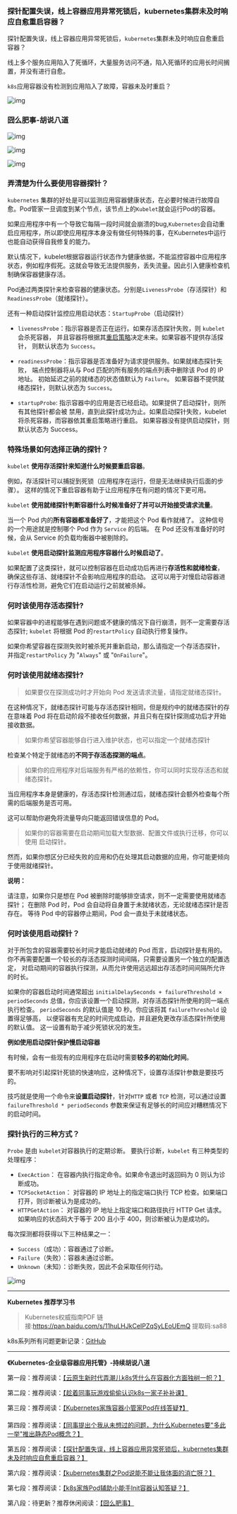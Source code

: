 ### 探针配置失误，线上容器应用异常死锁后，kubernetes集群未及时响应自愈重启容器？



探针配置失误，线上容器应用异常死锁后，`kubernetes`集群未及时响应自愈重启容器？

线上多个服务应用陷入了死循环，大量服务访问不通，陷入死循环的应用长时间搁置，并没有进行自愈。

`k8s`应用容器没有检测到应用陷入了故障，容器未及时重启？

![img](https://img-blog.csdnimg.cn/img_convert/7f728855f6b30c317e309b5156c291ce.gif)

### 囧么肥事-胡说八道

![img](https://img-blog.csdnimg.cn/img_convert/634a3b6aaee7a5402940278b4b68be9d.png)

![img](https://img-blog.csdnimg.cn/img_convert/386476ef412f0bc5ca2f08bc063218e7.png)

![img](https://img-blog.csdnimg.cn/img_convert/bdcfa671b1d38fbcbd6ae669dd29b388.png)


### 弄清楚为什么要使用容器探针？

`kubernetes` 集群的好处是可以监测应用容器健康状态，在必要时候进行故障自愈。Pod管家一旦调度到某个节点，该节点上的`Kubelet`就会运行Pod的容器。

如果应用程序中有一个导致它每隔一段时间就会崩溃的bug,`Kubernetes`会自动重启应用程序，所以即使应用程序本身没有做任何特殊的事，在Kubernetes中运行也能自动获得自我修复的能力。



默认情况下，kubelet根据容器运行状态作为健康依据，不能监控容器中应用程序状态，例如程序假死。这就会导致无法提供服务，丢失流量。因此引入健康检查机制确保容器健康存活。



Pod通过两类探针来检查容器的健康状态。分别是`LivenessProbe`（存活探针）和 `ReadinessProbe`（就绪探针）。

还有一种启动探针监控应用启动状态：`StartupProbe`（启动探针）

- `livenessProbe`：指示容器是否正在运行。如果存活态探针失败，则 `kubelet` 会杀死容器， 并且容器将根据其[重启策略](https://kubernetes.io/zh/docs/concepts/workloads/pods/pod-lifecycle/#restart-policy)决定未来。如果容器不提供存活探针， 则默认状态为 `Success`。
- `readinessProbe`：指示容器是否准备好为请求提供服务。如果就绪态探针失败， 端点控制器将从与 Pod 匹配的所有服务的端点列表中删除该 Pod 的 IP 地址。 初始延迟之前的就绪态的状态值默认为 `Failure`。 如果容器不提供就绪态探针，则默认状态为 `Success`。

- `startupProbe`: 指示容器中的应用是否已经启动。如果提供了启动探针，则所有其他探针都会被 禁用，直到此探针成功为止。如果启动探针失败，kubelet 将杀死容器，而容器依其重启策略进行重启。 如果容器没有提供启动探针，则默认状态为 Success。

### 特殊场景如何选择正确的探针？

`kubelet` **使用存活探针来知道什么时候要重启容器**。 

例如，存活探针可以捕捉到死锁（应用程序在运行，但是无法继续执行后面的步骤）。 这样的情况下重启容器有助于让应用程序在有问题的情况下更可用。

`kubelet` **使用就绪探针判断容器什么时候准备好了并可以开始接受请求流量**。

 当一个 Pod 内的**所有容器都准备好了**，才能把这个 Pod 看作就绪了。 这种信号的一个用途就是控制哪个 Pod 作为 `Service` 的后端。 在 Pod 还没有准备好的时候，会从 Service 的负载均衡器中被剔除的。

`kubelet` **使用启动探针监测应用程序容器什么时候启动了**。 

如果配置了这类探针，就可以控制容器在启动成功后再进行**存活性和就绪检查**， 确保这些存活、就绪探针不会影响应用程序的启动。 这可以用于对慢启动容器进行存活性检测，避免它们在启动运行之前就被杀掉。



### 何时该使用存活态探针? 

如果容器中的进程能够在遇到问题或不健康的情况下自行崩溃，则不一定需要存活态探针; `kubelet` 将根据 Pod 的`restartPolicy` 自动执行修复操作。

如果你希望容器在探测失败时被杀死并重新启动，那么请指定一个存活态探针， 并指定`restartPolicy` 为 "`Always`" 或 "`OnFailure`"。

### 何时该使用就绪态探针? 

> 如果要仅在探测成功时才开始向 Pod 发送请求流量，请指定就绪态探针。 

在这种情况下，就绪态探针可能与存活态探针相同，但是规约中的就绪态探针的存在意味着 Pod 将在启动阶段不接收任何数据，并且只有在探针探测成功后才开始接收数据。

> 如果你希望容器能够自行进入维护状态，也可以指定一个就绪态探针

检查某个特定于就绪态的**不同于存活态探测的端点**。

> 如果你的应用程序对后端服务有严格的依赖性，你可以同时实现存活态和就绪态探针。

当应用程序本身是健康的，存活态探针检测通过后，就绪态探针会额外检查每个所需的后端服务是否可用。

这可以帮助你避免将流量导向只能返回错误信息的 Pod。

> 如果你的容器需要在启动期间加载大型数据、配置文件或执行迁移，你可以使用 启动探针。 

然而，如果你想区分已经失败的应用和仍在处理其启动数据的应用，你可能更倾向于使用就绪探针。

**说明：**

请注意，如果你只是想在 Pod 被删除时能够排空请求，则不一定需要使用就绪态探针； 在删除 Pod 时，Pod 会自动将自身置于未就绪状态，无论就绪态探针是否存在。 等待 Pod 中的容器停止期间，Pod 会一直处于未就绪状态。

### 何时该使用启动探针？ 

对于所包含的容器需要较长时间才能启动就绪的 Pod 而言，启动探针是有用的。 你不再需要配置一个较长的存活态探测时间间隔，只需要设置另一个独立的配置选定， 对启动期间的容器执行探测，从而允许使用远远超出存活态时间间隔所允许的时长。

如果你的容器启动时间通常超出 `initialDelaySeconds + failureThreshold × periodSeconds` 总值，你应该设置一个启动探测，对存活态探针所使用的同一端点执行检查。 `periodSeconds` 的默认值是 10 秒。你应该将其 `failureThreshold` 设置得足够高， 以便容器有充足的时间完成启动，并且避免更改存活态探针所使用的默认值。 这一设置有助于减少死锁状况的发生。

**例如使用启动探针保护慢启动容器**

有时候，会有一些现有的应用程序在启动时需要**较多的初始化时间**。

要不影响对引起探针死锁的快速响应，这种情况下，设置存活探针参数是要技巧的。 

技巧就是使用一个命令来**设置启动探针**，针对`HTTP` 或者 `TCP` 检测，可以通过设置 `failureThreshold * periodSeconds` 参数来保证有足够长的时间应对糟糕情况下的启动时间。

### 探针执行的三种方式？

`Probe` 是由 `kubelet`对容器执行的定期诊断。 要执行诊断，`kubelet` 有三种类型的处理程序：

- `ExecAction`： 在容器内执行指定命令。如果命令退出时返回码为 0 则认为诊断成功。
- `TCPSocketAction`： 对容器的 IP 地址上的指定端口执行 TCP 检查。如果端口打开，则诊断被认为是成功的。
- `HTTPGetAction`： 对容器的 IP 地址上指定端口和路径执行 HTTP Get 请求。如果响应的状态码大于等于 200 且小于 400，则诊断被认为是成功的。

每次探测都将获得以下三种结果之一：

- `Success`（成功）：容器通过了诊断。
- `Failure`（失败）：容器未通过诊断。
- `Unknown`（未知）：诊断失败，因此不会采取任何行动。

![img](https://img-blog.csdnimg.cn/img_convert/b2ab81c5321cab41f01b30f4f1c213f2.gif)



-----

**Kubernetes 推荐学习书**

> Kubernetes权威指南PDF
> 链接:https://pan.baidu.com/s/11huLHJkCeIPZqSyLEoUEmQ 提取码:sa88



k8s系列所有问题更新记录：[GitHub](https://gitee.com/jiongmefeishi/JMFS-Interview-Notebook-Kubernetes)



----



 **《Kubernetes-企业级容器应用托管》-持续胡说八道**

第一段：推荐阅读：[【云原生新时代弄潮儿k8s凭什么在容器化方面独树一帜？】](https://mp.weixin.qq.com/s?__biz=Mzg3NjU0NDE4NQ==&mid=2247484066&idx=1&sn=441fcae466eb5b5fba2fa29f007d7c07&chksm=cf31eb74f8466262ccc258fe1d21fbd8d65e73221c211b704d216d5116a15ffcc4f4cacf5b31#rd)

第二段：推荐阅读：[【趁着同事玩游戏偷偷认识k8s一家子补补课】](https://mp.weixin.qq.com/s?__biz=Mzg3NjU0NDE4NQ==&mid=2247484077&idx=1&sn=2ba024c0e121f7ac83e7264bdf7b4dff&chksm=cf31eb7bf846626d02c59837a2f903ed848d8e0f117c80af16b364e858005c57849f0bb82e47#rd)

第三段：推荐阅读：[【Kubernetes家族容器小管家Pod在线答疑❓】](https://mp.weixin.qq.com/s?__biz=Mzg3NjU0NDE4NQ==&mid=2247484110&idx=1&sn=cae2e84fb16b9fe5d8a7727c20009b3b&chksm=cf31eb18f846620e3dd1b7b8b9008fd5960363bc6bd3de679225ea5e45f9a48e93d210ccd572#rd)

第四段：推荐阅读：[【同事提出个我从未想过的问题，为什么Kubernetes要"多此一举"推出静态Pod概念？】](https://mp.weixin.qq.com/s?__biz=Mzg3NjU0NDE4NQ==&mid=2247484122&idx=1&sn=4f913c1e30808622e80a386aa6b4bef8&chksm=cf31eb0cf846621a4cf5ba605ec6fe4141b244dd2b8c49311accba15909f426277d643b6aceb#rd)

第五段：推荐阅读：[【探针配置失误，线上容器应用异常死锁后，kubernetes集群未及时响应自愈重启容器？】](https://mp.weixin.qq.com/s?__biz=Mzg3NjU0NDE4NQ==&mid=2247484133&idx=1&sn=116c23255e688ca1b86197689bcc8b72&chksm=cf31eb33f8466225400e6bfaac74d5d26de91b85e8f475ecbebedfb8ae08ebd9dde91aec1177#rd)

第六段：推荐阅读：[【kubernetes集群之Pod说能不能让我体面的消亡呀？】](https://mp.weixin.qq.com/s?__biz=Mzg3NjU0NDE4NQ==&mid=2247484143&idx=1&sn=5e764d67105c34bbaa4c851482dbe5cc&chksm=cf31eb39f846622f8c0aa21afd5d33d3928073de71058d59f974c5498bf84da2681cf76582a8#rd)

第七段：推荐阅读：[【k8s家族Pod辅助小能手Init容器认知答疑？】](https://mp.weixin.qq.com/s?__biz=Mzg3NjU0NDE4NQ==&mid=2247484153&idx=1&sn=2d6f43036cf2e4cea5fa2aebc4b67ebf&chksm=cf31eb2ff846623904c34e84943576ccf1714d73e042bdc9a4ce584050caf3fc0a85ff5c8908#rd)

第八段：待更新？推荐休闲阅读：[【囧么肥事】](https://mp.weixin.qq.com/mp/appmsgalbum?__biz=Mzg3NjU0NDE4NQ==&action=getalbum&album_id=2218140423993212933#wechat_redirect)

